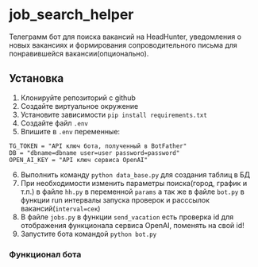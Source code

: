 # job_search_helper

Телеграмм бот для поиска вакансий на HeadHunter, уведомления о новых вакансиях и формирования сопроводительного письма для понравившейся вакансии(опционально).

## Установка

1. Клонируйте репозиторий с github
2. Создайте виртуальное окружение
3. Установите зависимости `pip install requirements.txt`
4. Создайте файл `.env`
5. Впишите в `.env` переменные:
```
TG_TOKEN = "API ключ бота, полученный в BotFather"
DB = "dbname=dbname user=user password=password"
OPEN_AI_KEY = "API ключ сервиса OpenAI"
```
6. Выполнить команду `python data_base.py` для создания таблиц в БД
7. При необходимости изменить параметры поиска(город, график и т.п.) в файле `hh.py` в переменной `params`
а так же в файле `bot.py` в функции run интервалы запуска проверок и расссылок вакансий(`interval=сек`)
8. В файле `jobs.py` в функции `send_vacation` есть проверка id для отображения функционала сервиса OpenAI, поменять на свой id!
9. Запустите бота командой `python bot.py`


### Функционал бота

